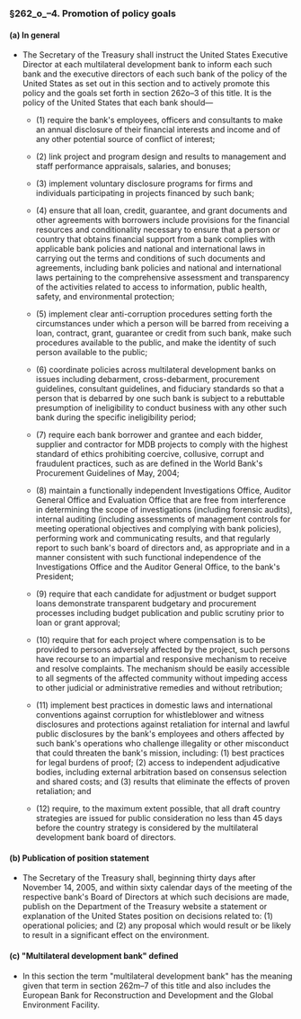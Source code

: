 ### §262_o_–4. Promotion of policy goals
#### (a) In general
* The Secretary of the Treasury shall instruct the United States Executive Director at each multilateral development bank to inform each such bank and the executive directors of each such bank of the policy of the United States as set out in this section and to actively promote this policy and the goals set forth in section 262o–3 of this title. It is the policy of the United States that each bank should—

  * (1) require the bank's employees, officers and consultants to make an annual disclosure of their financial interests and income and of any other potential source of conflict of interest;

  * (2) link project and program design and results to management and staff performance appraisals, salaries, and bonuses;

  * (3) implement voluntary disclosure programs for firms and individuals participating in projects financed by such bank;

  * (4) ensure that all loan, credit, guarantee, and grant documents and other agreements with borrowers include provisions for the financial resources and conditionality necessary to ensure that a person or country that obtains financial support from a bank complies with applicable bank policies and national and international laws in carrying out the terms and conditions of such documents and agreements, including bank policies and national and international laws pertaining to the comprehensive assessment and transparency of the activities related to access to information, public health, safety, and environmental protection;

  * (5) implement clear anti-corruption procedures setting forth the circumstances under which a person will be barred from receiving a loan, contract, grant, guarantee or credit from such bank, make such procedures available to the public, and make the identity of such person available to the public;

  * (6) coordinate policies across multilateral development banks on issues including debarment, cross-debarment, procurement guidelines, consultant guidelines, and fiduciary standards so that a person that is debarred by one such bank is subject to a rebuttable presumption of ineligibility to conduct business with any other such bank during the specific ineligibility period;

  * (7) require each bank borrower and grantee and each bidder, supplier and contractor for MDB projects to comply with the highest standard of ethics prohibiting coercive, collusive, corrupt and fraudulent practices, such as are defined in the World Bank's Procurement Guidelines of May, 2004;

  * (8) maintain a functionally independent Investigations Office, Auditor General Office and Evaluation Office that are free from interference in determining the scope of investigations (including forensic audits), internal auditing (including assessments of management controls for meeting operational objectives and complying with bank policies), performing work and communicating results, and that regularly report to such bank's board of directors and, as appropriate and in a manner consistent with such functional independence of the Investigations Office and the Auditor General Office, to the bank's President;

  * (9) require that each candidate for adjustment or budget support loans demonstrate transparent budgetary and procurement processes including budget publication and public scrutiny prior to loan or grant approval;

  * (10) require that for each project where compensation is to be provided to persons adversely affected by the project, such persons have recourse to an impartial and responsive mechanism to receive and resolve complaints. The mechanism should be easily accessible to all segments of the affected community without impeding access to other judicial or administrative remedies and without retribution;

  * (11) implement best practices in domestic laws and international conventions against corruption for whistleblower and witness disclosures and protections against retaliation for internal and lawful public disclosures by the bank's employees and others affected by such bank's operations who challenge illegality or other misconduct that could threaten the bank's mission, including: (1) best practices for legal burdens of proof; (2) access to independent adjudicative bodies, including external arbitration based on consensus selection and shared costs; and (3) results that eliminate the effects of proven retaliation; and

  * (12) require, to the maximum extent possible, that all draft country strategies are issued for public consideration no less than 45 days before the country strategy is considered by the multilateral development bank board of directors.

#### (b) Publication of position statement
* The Secretary of the Treasury shall, beginning thirty days after November 14, 2005, and within sixty calendar days of the meeting of the respective bank's Board of Directors at which such decisions are made, publish on the Department of the Treasury website a statement or explanation of the United States position on decisions related to: (1) operational policies; and (2) any proposal which would result or be likely to result in a significant effect on the environment.

#### (c) "Multilateral development bank" defined
* In this section the term "multilateral development bank" has the meaning given that term in section 262m–7 of this title and also includes the European Bank for Reconstruction and Development and the Global Environment Facility.